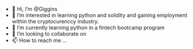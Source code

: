 - 👋 Hi, I’m @Giggins
- 👀 I’m interested in learning python and solidity and gaining employment within the cryptocurenccy industry. 
- 🌱 I’m currently learning python in a fintech bootcamp program 
- 💞️ I’m looking to collaborate on 
- 📫 How to reach me ...

<!---
Giggins/Giggins is a ✨ special ✨ repository because its `README.md` (this file) appears on your GitHub profile.
You can click the Preview link to take a look at your changes.
--->
